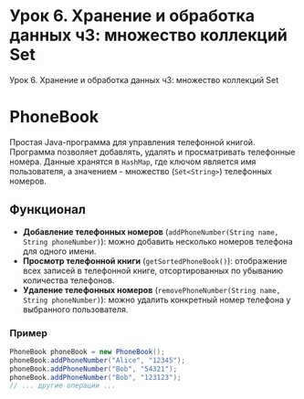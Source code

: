 # Урок 6. Хранение и обработка данных ч3: множество коллекций Set
Урок 6. Хранение и обработка данных ч3: множество коллекций Set 


# PhoneBook

Простая Java-программа для управления телефонной книгой. Программа позволяет добавлять, удалять и просматривать телефонные номера. Данные хранятся в `HashMap`, где ключом является имя пользователя, а значением - множество (`Set<String>`) телефонных номеров.

## Функционал

- **Добавление телефонных номеров** (`addPhoneNumber(String name, String phoneNumber)`): можно добавить несколько номеров телефона для одного имени.
- **Просмотр телефонной книги** (`getSortedPhoneBook()`): отображение всех записей в телефонной книге, отсортированных по убыванию количества телефонов.
- **Удаление телефонных номеров** (`removePhoneNumber(String name, String phoneNumber)`): можно удалить конкретный номер телефона у выбранного пользователя.


### Пример

```java
PhoneBook phoneBook = new PhoneBook();
phoneBook.addPhoneNumber("Alice", "12345");
phoneBook.addPhoneNumber("Bob", "54321");
phoneBook.addPhoneNumber("Bob", "123123");
// ... другие операции ...